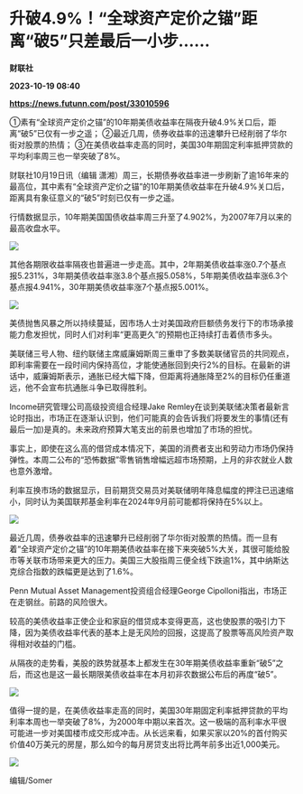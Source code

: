 # 升破4.9%！“全球资产定价之锚”距离“破5”只差最后一小步……
**财联社**

**2023-10-19 08:40**

**https://news.futunn.com/post/33010596**

①素有“全球资产定价之锚”的10年期美债收益率在隔夜升破4.9%关口后，距离“破5”已仅有一步之遥； ②最近几周，债券收益率的迅速攀升已经削弱了华尔街对股票的热情； ③在美债收益率走高的同时，美国30年期固定利率抵押贷款的平均利率周三也一举突破了8%。

财联社10月19日讯（编辑 潇湘）周三，长期债券收益率进一步刷新了逾16年来的最高位，其中素有“全球资产定价之锚”的10年期美债收益率在升破4.9%关口后，距离具有象征意义的“破5”时刻已仅有一步之遥。

行情数据显示，10年期美国国债收益率周三升至了4.902%，为2007年7月以来的最高收盘水平。

![](https://postimg.futunn.com/16976789725169884150241.bmp)

其他各期限收益率隔夜也普遍进一步走高。其中，2年期美债收益率涨0.7个基点报5.231%，3年期美债收益率涨3.8个基点报5.058%，5年期美债收益率涨6.3个基点报4.941%，30年期美债收益率涨7个基点报5.001%。

![](https://postimg.futunn.com/16976789466292506002579.jpeg)

美债抛售风暴之所以持续蔓延，因市场人士对美国政府巨额债务发行下的市场承接能力愈发担忧，同时人们对利率“更高更久”的预期也正持续打击着债市多头。

美联储三号人物、纽约联储主席威廉姆斯周三重申了多数美联储官员的共同观点，即利率需要在一段时间内保持高位，才能使通胀回到央行2%的目标。在最新的讲话中，威廉姆斯表示，通胀已经大幅下降，但距离将通胀降至2%的目标仍任重道远，他不会宣布抗通胀斗争已取得胜利。

Income研究管理公司高级投资组合经理Jake Remley在谈到美联储决策者最新言论时指出，市场正在逐渐认识到，他们可能真的会告诉我们将要发生的事情(还有最后一加)是真的。未来政府预算大笔支出的前景也增加了市场的担忧。

事实上，即使在这么高的借贷成本情况下，美国的消费者支出和劳动力市场仍保持弹性。本周二公布的“恐怖数据”零售销售增幅远超市场预期，上月的非农就业人数也意外激增。

利率互换市场的数据显示，目前期货交易员对美联储明年降息幅度的押注已迅速缩小，同时认为美国联邦基金利率在2024年9月前可能都将保持在5%以上。

![](https://postimg.futunn.com/16976789466259756307244.jpeg)

最近几周，债券收益率的迅速攀升已经削弱了华尔街对股票的热情。而一旦有着“全球资产定价之锚”的10年期美债收益率在接下来突破5%大关，其很可能给股市等关联市场带来更大的压力。美国三大股指周三便全线下跌逾1%，其中纳斯达克综合指数的跌幅更是达到了1.6%。

Penn Mutual Asset Management投资组合经理George Cipolloni指出，市场正在走钢丝。前路的风险很大。

较高的美债收益率正使企业和家庭的借贷成本变得更高，这也使股票的吸引力下降，因为美债收益率代表的基本上是无风险的回报，这提高了股票等高风险资产取得相对收益的门槛。

从隔夜的走势看，美股的跌势就基本上都发生在30年期美债收益率重新“破5”之后，而这也是这一最长期限美债收益率在本月初非农数据公布后的再度“破5”。

![](https://postimg.futunn.com/16976789466287590516821.jpeg)

值得一提的是，在美债收益率走高的同时，美国30年期固定利率抵押贷款的平均利率本周也一举突破了8%，为2000年中期以来首次。这一极端的高利率水平很可能进一步对美国楼市成交形成冲击。从长远来看，如果买家以20%的首付购买价值40万美元的房屋，那么如今的每月房贷支出将比两年前多出近1,000美元。

![](https://postimg.futunn.com/16976789466326187958771.jpeg)

编辑/Somer